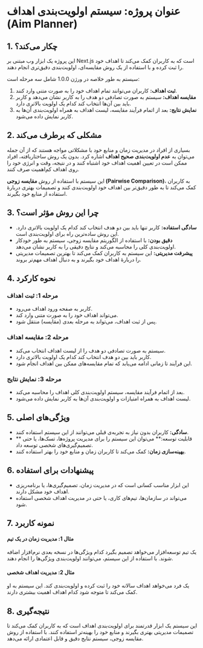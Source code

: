 # **عنوان پروژه: سیستم اولویت‌بندی اهداف (Aim Planner)**

## **1. چکار می‌کند؟**

این پروژه یک ابزار وب مبتنی بر Next.js است که به کاربران کمک می‌کند تا اهداف خود را ثبت کرده و با استفاده از یک روش مقایسه‌ای، اولویت‌بندی دقیق‌تری انجام دهند.

سیستم به طور خلاصه در ورژن 1.0.0 شامل سه مرحله است:

1. **ثبت اهداف:** کاربران می‌توانند تمام اهداف خود را به صورت متنی وارد کنند.
2. **مقایسه اهداف:** سیستم به صورت تصادفی دو هدف را به کاربر نشان می‌دهد و کاربر باید بین آن‌ها انتخاب کند کدام یک اولویت بالاتری دارد.
3. **نمایش نتایج:** بعد از اتمام فرآیند مقایسه، لیست اهداف به همراه اولویت‌بندی آن‌ها به کاربر نمایش داده می‌شود.

## **2. مشکلی که برطرف می‌کند**

بسیاری از افراد در مدیریت زمان و منابع خود با مشکلاتی مواجه هستند که از آن جمله می‌توان به **عدم اولویت‌بندی صحیح اهداف** اشاره کرد. بدون یک روش ساختاریافته، افراد ممکن است در تعیین اهمیت اهداف خود اشتباه کنند و در نتیجه، وقت و انرژی خود را روی اهداف کم‌اهمیت صرف کنند.

این سیستم با استفاده از روش **مقایسه زوجی (Pairwise Comparison)**، به کاربران کمک می‌کند تا به طور دقیق‌تر بین اهداف خود اولویت‌بندی کنند و تصمیمات بهتری دربارهٔ استفاده از منابع خود بگیرند.

## **3. چرا این روش مؤثر است؟**

- **سادگی استفاده:** کاربر تنها باید بین دو هدف انتخاب کند کدام یک اولویت بالاتری دارد. این روش ساده‌ترین راه برای اولویت‌بندی است.
- **دقیق بودن:** با استفاده از الگوریتم مقایسه زوجی، سیستم به طور خودکار اولویت‌بندی کلی را محاسبه می‌کند و نتایج دقیقی را به کاربر نشان می‌دهد.
- **پیشرفت مدیریتی:** این سیستم به کاربران کمک می‌کند تا بهترین تصمیمات مدیریتی را دربارهٔ اهداف خود بگیرند و به دنبال اهداف مهم‌تر بروند.

## **4. نحوه کارکرد**

### **مرحله 1: ثبت اهداف**

- کاربر به صفحه ورود اهداف می‌رود.
- می‌تواند اهداف خود را به صورت متنی وارد کند.
- پس از ثبت اهداف، می‌تواند به مرحله بعدی (مقایسه) منتقل شود.

### **مرحله 2: مقایسه اهداف**

- سیستم به صورت تصادفی دو هدف را از لیست اهداف انتخاب می‌کند.
- کاربر باید بین دو هدف انتخاب کند کدام یک اولویت بالاتری دارد.
- این فرآیند تا زمانی ادامه می‌یابد که تمام مقایسه‌های ممکن بین اهداف انجام شود.

### **مرحله 3: نمایش نتایج**

- بعد از اتمام فرآیند مقایسه، سیستم اولویت‌بندی کلی اهداف را محاسبه می‌کند.
- لیست اهداف به همراه امتیازات و اولویت‌بندی آن‌ها به کاربر نمایش داده می‌شود.

## **5. ویژگی‌های اصلی**

- **سادگی:** کاربران بدون نیاز به تجربه‌ی قبلی می‌توانند از این سیستم استفاده کنند.
- ** قابلیت توسعه:** می‌توان این سیستم را برای مدیریت پروژه‌ها، تسک‌ها، یا حتی تصمیم‌گیری‌های شخصی توسعه داد.
- **بهینه‌سازی زمان:** کمک می‌کند تا کاربران زمان و منابع خود را بهتر استفاده کنند.

## **6. پیشنهادات برای استفاده**

- این ابزار مناسب کسانی است که در مدیریت زمان، تصمیم‌گیری‌ها، یا برنامه‌ریزی اهداف خود مشکل دارند.
- می‌تواند در سازمان‌ها، تیم‌های کاری، یا حتی در مدیریت اهداف شخصی استفاده شود.

## **7. نمونه کاربرد**

#### **مثال 1: مدیریت زمان در یک تیم**

یک تیم توسعه‌افزار می‌خواهد تصمیم بگیرد کدام ویژگی‌ها در نسخه بعدی نرم‌افزار اضافه شوند. با استفاده از این سیستم، می‌توانند اولویت‌بندی ویژگی‌ها را انجام دهند.

#### **مثال 2: مدیریت اهداف شخصی**

یک فرد می‌خواهد اهداف سالانه خود را ثبت کرده و اولویت‌بندی کند. این سیستم به او کمک می‌کند تا متوجه شود کدام اهداف اهمیت بیشتری دارند.

## **8. نتیجه‌گیری**

این سیستم یک ابزار قدرتمند برای اولویت‌بندی اهداف است که به کاربران کمک می‌کند تا تصمیمات مدیریتی بهتری بگیرند و منابع خود را بهینه‌تر استفاده کنند. با استفاده از روش مقایسه زوجی، سیستم نتایج دقیق و قابل اعتمادی ارائه می‌دهد.
